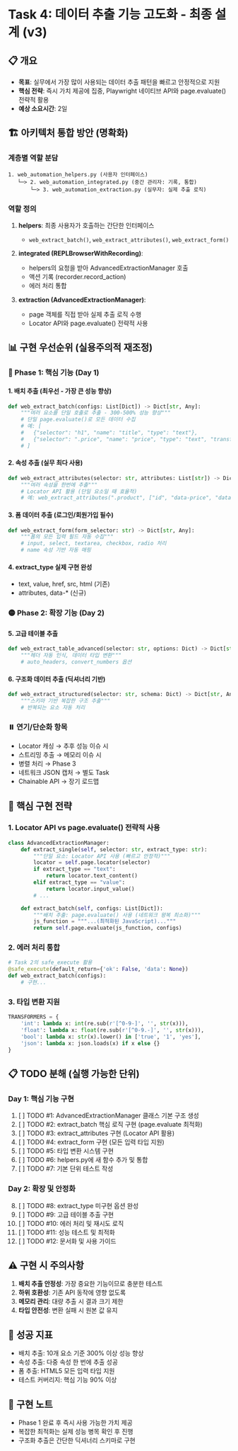 # Task 4: 데이터 추출 기능 고도화 - 최종 설계 (v3)

## 📋 개요
- **목표**: 실무에서 가장 많이 사용되는 데이터 추출 패턴을 빠르고 안정적으로 지원
- **핵심 전략**: 즉시 가치 제공에 집중, Playwright 네이티브 API와 page.evaluate() 전략적 활용
- **예상 소요시간**: 2일

## 🏗️ 아키텍처 통합 방안 (명확화)

### 계층별 역할 분담
```
1. web_automation_helpers.py (사용자 인터페이스)
   └─> 2. web_automation_integrated.py (중간 관리자: 기록, 통합)
       └─> 3. web_automation_extraction.py (실무자: 실제 추출 로직)
```

### 역할 정의
1. **helpers**: 최종 사용자가 호출하는 간단한 인터페이스
   - `web_extract_batch()`, `web_extract_attributes()`, `web_extract_form()`

2. **integrated (REPLBrowserWithRecording)**: 
   - helpers의 요청을 받아 AdvancedExtractionManager 호출
   - 액션 기록 (recorder.record_action)
   - 에러 처리 통합

3. **extraction (AdvancedExtractionManager)**:
   - page 객체를 직접 받아 실제 추출 로직 수행
   - Locator API와 page.evaluate() 전략적 사용

## 📊 구현 우선순위 (실용주의적 재조정)

### 🔴 Phase 1: 핵심 기능 (Day 1)

#### 1. 배치 추출 (최우선 - 가장 큰 성능 향상)
```python
def web_extract_batch(configs: List[Dict]) -> Dict[str, Any]:
    """여러 요소를 단일 호출로 추출 - 300-500% 성능 향상"""
    # 단일 page.evaluate()로 모든 데이터 수집
    # 예: [
    #   {"selector": "h1", "name": "title", "type": "text"},
    #   {"selector": ".price", "name": "price", "type": "text", "transform": "float"}
    # ]
```

#### 2. 속성 추출 (실무 최다 사용)
```python
def web_extract_attributes(selector: str, attributes: List[str]) -> Dict[str, Any]:
    """여러 속성을 한번에 추출"""
    # Locator API 활용 (단일 요소일 때 효율적)
    # 예: web_extract_attributes(".product", ["id", "data-price", "data-sku"])
```

#### 3. 폼 데이터 추출 (로그인/회원가입 필수)
```python
def web_extract_form(form_selector: str) -> Dict[str, Any]:
    """폼의 모든 입력 필드 자동 수집"""
    # input, select, textarea, checkbox, radio 처리
    # name 속성 기반 자동 매핑
```

#### 4. extract_type 실제 구현 완성
- text, value, href, src, html (기존)
- attributes, data-* (신규)

### 🟡 Phase 2: 확장 기능 (Day 2)

#### 5. 고급 테이블 추출
```python
def web_extract_table_advanced(selector: str, options: Dict) -> Dict[str, Any]:
    """헤더 자동 인식, 데이터 타입 변환"""
    # auto_headers, convert_numbers 옵션
```

#### 6. 구조화 데이터 추출 (딕셔너리 기반)
```python
def web_extract_structured(selector: str, schema: Dict) -> Dict[str, Any]:
    """스키마 기반 복잡한 구조 추출"""
    # 반복되는 요소 자동 처리
```

### ⏸️ 연기/단순화 항목
- Locator 캐싱 → 추후 성능 이슈 시
- 스트리밍 추출 → 메모리 이슈 시
- 병렬 처리 → Phase 3
- 네트워크 JSON 캡처 → 별도 Task
- Chainable API → 장기 로드맵

## 🔧 핵심 구현 전략

### 1. Locator API vs page.evaluate() 전략적 사용
```python
class AdvancedExtractionManager:
    def extract_single(self, selector: str, extract_type: str):
        """단일 요소: Locator API 사용 (빠르고 안정적)"""
        locator = self.page.locator(selector)
        if extract_type == "text":
            return locator.text_content()
        elif extract_type == "value":
            return locator.input_value()
        # ...

    def extract_batch(self, configs: List[Dict]):
        """배치 추출: page.evaluate() 사용 (네트워크 왕복 최소화)"""
        js_function = """...(최적화된 JavaScript)..."""
        return self.page.evaluate(js_function, configs)
```

### 2. 에러 처리 통합
```python
# Task 2의 safe_execute 활용
@safe_execute(default_return={'ok': False, 'data': None})
def web_extract_batch(configs):
    # 구현...
```

### 3. 타입 변환 지원
```python
TRANSFORMERS = {
    'int': lambda x: int(re.sub(r'[^0-9-]', '', str(x))),
    'float': lambda x: float(re.sub(r'[^0-9.-]', '', str(x))),
    'bool': lambda x: str(x).lower() in ['true', '1', 'yes'],
    'json': lambda x: json.loads(x) if x else {}
}
```

## 📋 TODO 분해 (실행 가능한 단위)

### Day 1: 핵심 기능 구현
1. [ ] TODO #1: AdvancedExtractionManager 클래스 기본 구조 생성
2. [ ] TODO #2: extract_batch 핵심 로직 구현 (page.evaluate 최적화)
3. [ ] TODO #3: extract_attributes 구현 (Locator API 활용)
4. [ ] TODO #4: extract_form 구현 (모든 입력 타입 지원)
5. [ ] TODO #5: 타입 변환 시스템 구현
6. [ ] TODO #6: helpers.py에 새 함수 추가 및 통합
7. [ ] TODO #7: 기본 단위 테스트 작성

### Day 2: 확장 및 안정화
8. [ ] TODO #8: extract_type 미구현 옵션 완성
9. [ ] TODO #9: 고급 테이블 추출 구현
10. [ ] TODO #10: 에러 처리 및 재시도 로직
11. [ ] TODO #11: 성능 테스트 및 최적화
12. [ ] TODO #12: 문서화 및 사용 가이드

## ⚠️ 구현 시 주의사항
1. **배치 추출 안정성**: 가장 중요한 기능이므로 충분한 테스트
2. **하위 호환성**: 기존 API 동작에 영향 없도록
3. **메모리 관리**: 대량 추출 시 결과 크기 제한
4. **타입 안전성**: 변환 실패 시 원본 값 유지

## 🎯 성공 지표
- 배치 추출: 10개 요소 기준 300% 이상 성능 향상
- 속성 추출: 다중 속성 한 번에 추출 성공
- 폼 추출: HTML5 모든 입력 타입 지원
- 테스트 커버리지: 핵심 기능 90% 이상

## 📝 구현 노트
- Phase 1 완료 후 즉시 사용 가능한 가치 제공
- 복잡한 최적화는 실제 성능 병목 확인 후 진행
- 구조화 추출은 간단한 딕셔너리 스키마로 구현
